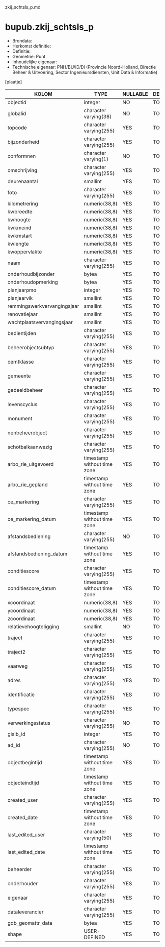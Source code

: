 zkij_schtsls_p.md

# bupub.zkij_schtsls_p


* Brondata: 
* Herkomst definitie: 
* Definitie: 
* Geometrie: Punt
* Inhoudelijke eigenaar: 
* Technische eigenaar: PNH/BU/ID/DI (Provincie Noord-Holland, Directie Beheer & Uitvoering, Sector Ingenieursdiensten, Unit Data & Informatie)

[plaatje]


|KOLOM                            |TYPE                       |NULLABLE|DEFINITIE|
|------                           |----                       |-----   |-----    |
|objectid                         |integer                    |NO      |TODO|
|globalid                         |character varying(38)      |NO      |TODO|
|topcode                          |character varying(255)     |YES     |TODO|
|bijzonderheid                    |character varying(255)     |YES     |TODO|
|conformnen                       |character varying(1)       |NO      |TODO|
|omschrijving                     |character varying(255)     |YES     |TODO|
|deurenaantal                     |smallint                   |YES     |TODO|
|foto                             |character varying(255)     |YES     |TODO|
|kilometrering                    |numeric(38,8)              |YES     |TODO|
|kwbreedte                        |numeric(38,8)              |YES     |TODO|
|kwhoogte                         |numeric(38,8)              |YES     |TODO|
|kwkmeind                         |numeric(38,8)              |YES     |TODO|
|kwkmstart                        |numeric(38,8)              |YES     |TODO|
|kwlengte                         |numeric(38,8)              |YES     |TODO|
|kwoppervlakte                    |numeric(38,8)              |YES     |TODO|
|naam                             |character varying(255)     |YES     |TODO|
|onderhoudbijzonder               |bytea                      |YES     |TODO|
|onderhoudopmerking               |bytea                      |YES     |TODO|
|planjaarpmo                      |integer                    |YES     |TODO|
|planjaarvik                      |smallint                   |YES     |TODO|
|remmingswerkvervangingsjaar      |smallint                   |YES     |TODO|
|renovatiejaar                    |smallint                   |YES     |TODO|
|wachtplaatsvervangingsjaar       |smallint                   |YES     |TODO|
|bedientijden                     |character varying(255)     |YES     |TODO|
|beheerobjectsubtyp               |character varying(255)     |YES     |TODO|
|cemtklasse                       |character varying(255)     |YES     |TODO|
|gemeente                         |character varying(255)     |YES     |TODO|
|gedeeldbeheer                    |character varying(255)     |YES     |TODO|
|levenscyclus                     |character varying(255)     |YES     |TODO|
|monument                         |character varying(255)     |YES     |TODO|
|nenbeheerobject                  |character varying(255)     |YES     |TODO|
|schotbalkaanwezig                |character varying(255)     |YES     |TODO|
|arbo_rie_uitgevoerd              |timestamp without time zone|YES     |TODO|
|arbo_rie_gepland                 |timestamp without time zone|YES     |TODO|
|ce_markering                     |character varying(255)     |YES     |TODO|
|ce_markering_datum               |timestamp without time zone|YES     |TODO|
|afstandsbediening                |character varying(255)     |NO      |TODO|
|afstandsbediening_datum          |timestamp without time zone|YES     |TODO|
|conditiescore                    |character varying(255)     |YES     |TODO|
|conditiescore_datum              |timestamp without time zone|YES     |TODO|
|xcoordinaat                      |numeric(38,8)              |YES     |TODO|
|ycoordinaat                      |numeric(38,8)              |YES     |TODO|
|zcoordinaat                      |numeric(38,8)              |YES     |TODO|
|relatievehoogteligging           |smallint                   |NO      |TODO|
|traject                          |character varying(255)     |YES     |TODO|
|traject2                         |character varying(255)     |YES     |TODO|
|vaarweg                          |character varying(255)     |YES     |TODO|
|adres                            |character varying(255)     |YES     |TODO|
|identificatie                    |character varying(255)     |YES     |TODO|
|typespec                         |character varying(255)     |YES     |TODO|
|verwerkingsstatus                |character varying(255)     |NO      |TODO|
|gisib_id                         |integer                    |YES     |TODO|
|ad_id                            |character varying(255)     |NO      |TODO|
|objectbegintijd                  |timestamp without time zone|YES     |TODO|
|objecteindtijd                   |timestamp without time zone|YES     |TODO|
|created_user                     |character varying(255)     |YES     |TODO|
|created_date                     |timestamp without time zone|YES     |TODO|
|last_edited_user                 |character varying(50)      |YES     |TODO|
|last_edited_date                 |timestamp without time zone|YES     |TODO|
|beheerder                        |character varying(255)     |YES     |TODO|
|onderhouder                      |character varying(255)     |YES     |TODO|
|eigenaar                         |character varying(255)     |YES     |TODO|
|dataleverancier                  |character varying(255)     |YES     |TODO|
|gdb_geomattr_data                |bytea                      |YES     |TODO|
|shape                            |USER-DEFINED               |YES     |TODO|
